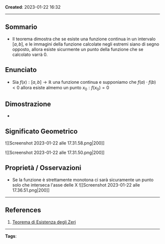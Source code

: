 **Created**: 2023-01-22 16:32

---

## Sommario

- Il teorema dimostra che se esiste una funzione continua in un intervalo $[a,b]$, e le immagini della funzione calcolate negli estremi siano di segno opposto, allora esiste sicurmente un punto della funzione che se calcolato varrà 0. 

## Enunciato

- Sia $f(x) : [a,b] \rightarrow \mathbb{R}$ una funzione continua e supponiamo che $f(a)\cdot f(b) <0$ allora esiste almemo un punto $x_0 : f(x_0) = 0$ 
 

## Dimostrazione

- 

## Significato Geometrico

![[Screenshot 2023-01-22 alle 17.31.58.png|200]]

![[Screenshot 2023-01-22 alle 17.31.50.png|200]]

## Proprietà / Osservazioni

- Se la funzione è strettamente monotona ci sarà sicuramente un punto solo che interseca l'asse delle X
![[Screenshot 2023-01-22 alle 17.36.51.png|200]]

---

## References

1. [Teorema di Esistenza degli Zeri](https://www.youtube.com/watch?v=xnqa8_fPMyc)

---
**Tags**: 